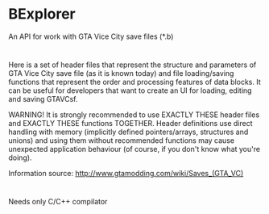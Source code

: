 # BExplorer
An API for work with GTA Vice City save files (*.b)

#

Here is a set of header files that represent the structure and parameters of GTA Vice City save file (as it is known today) and file loading/saving functions that represent the order and processing features of data blocks. It can be useful for developers that want to create an UI for loading, editing and saving GTAVCsf.

WARNING! It is strongly recommended to use EXACTLY THESE header files and EXACTLY THESE functions TOGETHER. Header definitions use direct handling with memory (implicitly defined pointers/arrays, structures and unions) and using them without recommended functions may cause unexpected application behaviour (of course, if you don't know what you're doing).

Information source: http://www.gtamodding.com/wiki/Saves_(GTA_VC)

#

Needs only C/C++ compilator
